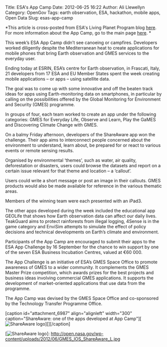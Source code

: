 Title: ESA's App Camp
Date: 2012-06-25 16:22
Author: Ali Llewellyn
Category: OpenGov
Tags: earth observation, ESA, hackathon, mobile apps, Open Data
Slug: esas-app-camp

*This article is cross-posted from ESA's Living Planet Program blog
[here][]. For more information about the App Camp, go to the main page
[here][1]. *

This week’s ESA App Camp didn’t see canoeing or campfires. Developers
worked diligently despite the Mediterranean heat to create applications
for mobile phones that bring Earth observation and GMES services to the
everyday user.

Ending today at ESRIN, ESA’s centre for Earth observation, in Frascati,
Italy, 21 developers from 17 ESA and EU Member States spent the week
creating mobile applications – or apps – using satellite data.

The goal was to come up with some innovative and off the beaten track
ideas for apps using Earth-monitoring data on smartphones, in particular
by calling on the possibilities offered by the Global Monitoring for
Environment and Security (GMES) programme.

In groups of four, each team worked to create an app under the following
categories: GMES for Everyday Life, Observe and Learn, Play the GaMES
and Discovering Climate Change with GMES.

On a balmy Friday afternoon, developers of the ShareAware app won the
challenge. Their app aims to interconnect people concerned about the
environment to understand, learn about, be prepared for or react to
various events or remote sensing results.

Organised by environmental ‘themes’, such as water, air quality,
deforestation or disasters, users could browse the datasets and report
on a certain issue relevant for that theme and location – a ‘callout’.

Users could write a short message or post an image in their callouts.
GMES products would also be made available for reference in the various
thematic areas.

Members of the winning team were each presented with an iPad3.

The other apps developed during the week included the educational app
GEOLife that shows how Earth observation data can affect our daily
lives. TeakGuard aims to protect rainforests from illegal logging,
4Sense is in the game category and EnviSim attempts to simulate the
effect of policy decisions and technical developments on Earth’s climate
and environment.

Participants of the App Camp are encouraged to submit their apps to the
ESA App Challenge by 16 September for the chance to win support by one
of the seven ESA Business Incubation Centres, valued at €60 000.

The App Challenge is an initiative of ESA’s GMES Space Office to promote
awareness of GMES to a wider community. It complements the GMES Master
Prize competition, which awards prizes for the best projects and
business ideas involving commercial GMES applications. It supports the
development of market-oriented applications that use data from the
programme.

The App Camp was devised by the GMES Space Office and co-sponsored by
the Technology Transfer Programme Office.

[caption id="attachment\_6987" align="alignleft" width="300"
caption="ShareAware: one of the apps developed at App
Camp"][![ShareAware logo][]][][/caption]

  [here]: http://www.esa.int/esaLP/SEMIQOBXH3H_LPgmes_0.html
  [1]: http://www.app-camp.eu/
  [ShareAware logo]: http://open.nasa.gov/wp-content/uploads/2012/06/GMES_IOS_ShareAware_L-300x176.jpg
    "GMES_IOS_ShareAware_L"
  [![ShareAware logo][]]: http://open.nasa.gov/wp-content/uploads/2012/06/GMES_IOS_ShareAware_L.jpg
